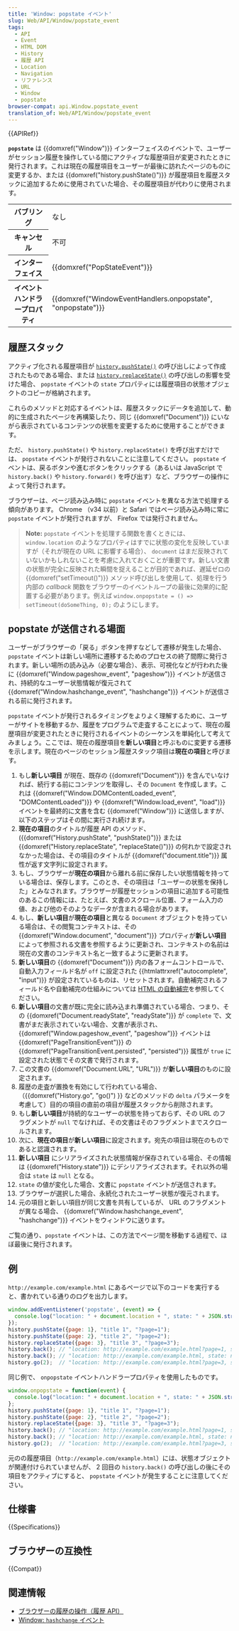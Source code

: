 ```yaml
---
title: 'Window: popstate イベント'
slug: Web/API/Window/popstate_event
tags:
  - API
  - Event
  - HTML DOM
  - History
  - 履歴 API
  - Location
  - Navigation
  - リファレンス
  - URL
  - Window
  - popstate
browser-compat: api.Window.popstate_event
translation_of: Web/API/Window/popstate_event
---
```

{{APIRef}}

**`popstate`** は {{domxref("Window")}} インターフェイスのイベントで、ユーザーがセッション履歴を操作している間にアクティブな履歴項目が変更されたときに発行されます。これは現在の履歴項目をユーザーが最後に訪れたページのものに変更するか、または {{domxref("history.pushState()")}} が履歴項目を履歴スタックに追加するために使用されていた場合、その履歴項目が代わりに使用されます。

<table class="properties">
  <tbody>
    <tr>
      <th scope="row">バブリング</th>
      <td>なし</td>
    </tr>
    <tr>
      <th scope="row">キャンセル</th>
      <td>不可</td>
    </tr>
    <tr>
      <th scope="row">インターフェイス</th>
      <td>{{domxref("PopStateEvent")}}</td>
    </tr>
    <tr>
      <th scope="row">イベントハンドラープロパティ</th>
      <td>
        {{domxref("WindowEventHandlers.onpopstate", "onpopstate")}}
      </td>
    </tr>
  </tbody>
</table>

## 履歴スタック

アクティブ化される履歴項目が [`history.pushState()`](/ja/docs/Web/API/History/pushState) の呼び出しによって作成されたものである場合、または [`history.replaceState()`](/ja/docs/Web/API/History/replaceState) の呼び出しの影響を受けた場合、 `popstate` イベントの `state` プロパティには履歴項目の状態オブジェクトのコピーが格納されます。

これらのメソッドと対応するイベントは、履歴スタックにデータを追加して、動的に生成されたページを再構築したり、同じ {{domxref("Document")}} にいながら表示されているコンテンツの状態を変更するために使用することができます。

ただ、 `history.pushState()` や `history.replaceState()` を呼び出すだけでは、 `popstate` イベントが発行されないことに注意してください。 `popstate` イベントは、戻るボタンや進むボタンをクリックする（あるいは JavaScript で `history.back()` や `history.forward()` を呼び出す）など、ブラウザーの操作によって発行されます。

ブラウザーは、ページ読み込み時に `popstate` イベントを異なる方法で処理する傾向があります。 Chrome （v34 以前）と Safari ではページ読み込み時に常に `popstate` イベントが発行されますが、 Firefox では発行されません。

> **Note:** `popstate` イベントを処理する関数を書くときには、 `window.location` のようなプロパティはすでに状態の変化を反映していますが（それが現在の URL に影響する場合）、 `document` はまだ反映されていないかもしれないことを考慮に入れておくことが重要です。新しい文書の状態が完全に反映された瞬間を捉えることが目的であれば、遅延ゼロの {{domxref("setTimeout()")}} メソッド呼び出しを使用して、処理を行う内部の _callback_ 関数をブラウザーのイベントループの最後に効果的に配置する必要があります。例えば `window.onpopstate = () => setTimeout(doSomeThing, 0);` のようにします。

## popstate が送信される場面

ユーザーがブラウザーの「戻る」ボタンを押すなどして遷移が発生した場合、 `popstate` イベントは新しい場所に遷移するためのプロセスの終了間際に発行されます。新しい場所の読み込み（必要な場合）、表示、可視化などが行われた後に {{domxref("Window.pageshow_event", "pageshow")}} イベントが送信され、持続的なユーザー状態情報が復元されて {{domxref("Window.hashchange_event", "hashchange")}} イベントが送信される前に発行されます。

`popstate` イベントが発行されるタイミングをよりよく理解するために、ユーザーがサイトを移動するか、履歴をプログラムで走査することによって、現在の履歴項目が変更されたときに発行されるイベントのシーケンスを単純化して考えてみましょう。ここでは、現在の履歴項目を**新しい項目**と呼ぶものに変更する遷移を示します。現在のページのセッション履歴スタック項目は**現在の項目**と呼びます。

1. もし**新しい項目** が現在、既存の {{domxref("Document")}} を含んでいなければ、続行する前にコンテンツを取得し、その `Document` を作成します。これは {{domxref("Window.DOMContentLoaded_event", "DOMContentLoaded")}} や {{domxref("Window.load_event", "load")}} イベントを最終的に文書を含む {{domxref("Window")}} に送信しますが、以下のステップはその間に実行され続けます。
2. **現在の項目**のタイトルが履歴 API のメソッド、 ({{domxref("History.pushState", "pushState()")}} または {{domxref("History.replaceState", "replaceState()")}} の何れかで設定されなかった場合は、その項目のタイトルが {{domxref("document.title")}} 属性が返す文字列に設定されます。
3. もし、ブラウザーが**現在の項目**から離れる前に保存したい状態情報を持っている場合は、保存します。このとき、その項目は「ユーザーの状態を保持した」とみなされます。ブラウザーが履歴セッションの項目に追加する可能性のあるこの情報には、たとえば、文書のスクロール位置、フォーム入力の値、および他のそのようなデータが含まれる場合があります。
4. もし、**新しい項目**が**現在の項目**と異なる `Document` オブジェクトを持っている場合は、その閲覧コンテキストは、その {{domxref("Window.document", "document")}} プロパティが**新しい項目**によって参照される文書を参照するように更新され、コンテキストの名前は現在の文書のコンテキスト名と一致するように更新されます。
5. **新しい項目**の {{domxref("Document")}} 内の各フォームコントロールで、自動入力フィールド名が `off` に設定された {{htmlattrxref("autocomplete", "input")}} が設定されているものは、リセットされます。自動補完されるフィールド名や自動補完の仕組みについては [HTML の自動補完](/ja/docs/Web/HTML/Attributes/autocomplete)を参照してください。
6. **新しい項目**の文書が既に完全に読み込まれ準備されている場合、つまり、その {{domxref("Document.readyState", "readyState")}} が `complete` で、文書がまだ表示されていない場合、文書が表示され、 {{domxref("Window.pageshow_event", "pageshow")}} イベントは {{domxref("PageTransitionEvent")}} の {{domxref("PageTransitionEvent.persisted", "persisted")}} 属性が `true` に設定された状態でその文書で発行されます。
7. この文書の {{domxref("Document.URL", "URL")}} が**新しい項目**のものに設定されます。
8. 履歴の走査が置換を有効にして行われている場合、（{{domxref("History.go", "go()") }} などのメソッドの `delta` パラメータを考慮して）目的の項目の直前の項目が履歴スタックから削除されます。
9. もし**新しい項目**が持続的なユーザーの状態を持っておらず、その URL のフラグメントが `null` でなければ、その文書はそのフラグメントまでスクロールされます。
10. 次に、**現在の項目**が**新しい項目**に設定されます。宛先の項目は現在のものであると認識されます。
11. **新しい項目** にシリアライズされた状態情報が保存されている場合、その情報は {{domxref("History.state")}} にデシリアライズされます。それ以外の場合は `state` は `null` となる。
12. `state` の値が変化した場合、文書に `popstate` イベントが送信されます。
13. ブラウザーが選択した場合、永続化されたユーザー状態が復元されます。
14. 元の項目と新しい項目が同じ文書を共有しているが、 URL のフラグメントが異なる場合、 {{domxref("Window.hashchange_event", "hashchange")}} イベントをウィンドウに送ります。

ご覧の通り、`popstate` イベントは、この方法でページ間を移動する過程で、ほぼ最後に発行されます。

## 例

`http://example.com/example.html` にあるページで以下のコードを実行すると、書かれている通りのログを出力します。

```js
window.addEventListener('popstate', (event) => {
  console.log("location: " + document.location + ", state: " + JSON.stringify(event.state));
});
history.pushState({page: 1}, "title 1", "?page=1");
history.pushState({page: 2}, "title 2", "?page=2");
history.replaceState({page: 3}, "title 3", "?page=3");
history.back(); // "location: http://example.com/example.html?page=1, state: {"page":1}" と出力
history.back(); // "location: http://example.com/example.html, state: null" と出力
history.go(2);  // "location: http://example.com/example.html?page=3, state: {"page":3}" と出力
```

同じ例で、 `onpopstate` イベントハンドラープロパティを使用したものです。

```js
window.onpopstate = function(event) {
  console.log("location: " + document.location + ", state: " + JSON.stringify(event.state));
};
history.pushState({page: 1}, "title 1", "?page=1");
history.pushState({page: 2}, "title 2", "?page=2");
history.replaceState({page: 3}, "title 3", "?page=3");
history.back(); // "location: http://example.com/example.html?page=1, state: {"page":1}" と出力
history.back(); // "location: http://example.com/example.html, state: null" と出力
history.go(2);  // "location: http://example.com/example.html?page=3, state: {"page":3}" と出力
```

元のの履歴項目（`http://example.com/example.html`）には、状態オブジェクトが関連付けられていませんが、 2 回目の `history.back()` の呼び出しの後にその項目をアクティブにすると、 `popstate` イベントが発生することに注意してください。

## 仕様書

{{Specifications}}

## ブラウザーの互換性

{{Compat}}

## 関連情報

- [ブラウザーの履歴の操作（履歴 API）](/ja/docs/Web/API/History_API)
- [Window: `hashchange` イベント](/ja/docs/Web/API/Window/hashchange_event)
